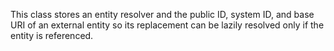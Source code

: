 This class stores an entity resolver and the public ID, system ID, and base URI of an external entity so its replacement can be lazily resolved only if the entity is referenced.